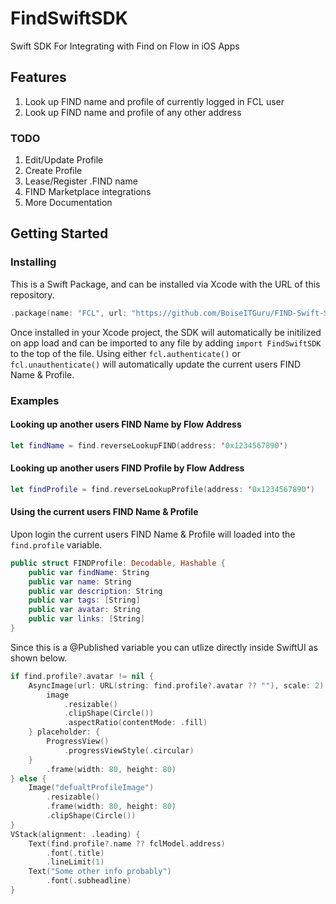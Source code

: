 # FindSwiftSDK

Swift SDK For Integrating with Find on Flow in iOS Apps

## Features

1. Look up FIND name and profile of currently logged in FCL user
2. Look up FIND name and profile of any other address

### TODO

1. Edit/Update Profile
2. Create Profile
3. Lease/Register .FIND name
4. FIND Marketplace integrations
5. More Documentation

## Getting Started

### Installing

This is a Swift Package, and can be installed via Xcode with the URL of this repository.

```Swift
.package(name: "FCL", url: "https://github.com/BoiseITGuru/FIND-Swift-SDK", from: "0.0.3")
```

Once installed in your Xcode project, the SDK will automatically be initilized on app load and can be imported to any file by adding `import FindSwiftSDK` to the top of the file. Using either `fcl.authenticate()` or `fcl.unauthenticate()` will automatically update the current users FIND Name & Profile.

### Examples

#### Looking up another users FIND Name by Flow Address

```Swift
let findName = find.reverseLookupFIND(address: '0x1234567890')
```

#### Looking up another users FIND Profile by Flow Address

```Swift
let findProfile = find.reverseLookupProfile(address: '0x1234567890')
```

#### Using the current users FIND Name & Profile

Upon login the current users FIND Name & Profile will loaded into the `find.profile` variable.

```Swift
public struct FINDProfile: Decodable, Hashable {
    public var findName: String
    public var name: String
    public var description: String
    public var tags: [String]
    public var avatar: String
    public var links: [String]
}
```

Since this is a @Published variable you can utlize directly inside SwiftUI as shown below.

```Swift
if find.profile?.avatar != nil {
    AsyncImage(url: URL(string: find.profile?.avatar ?? ""), scale: 2) { image in
        image
            .resizable()
            .clipShape(Circle())
            .aspectRatio(contentMode: .fill)
    } placeholder: {
        ProgressView()
            .progressViewStyle(.circular)
    }
        .frame(width: 80, height: 80)
} else {
    Image("defualtProfileImage")
        .resizable()
        .frame(width: 80, height: 80)
        .clipShape(Circle())
}
VStack(alignment: .leading) {
    Text(find.profile?.name ?? fclModel.address)
        .font(.title)
        .lineLimit(1)
    Text("Some other info probably")
        .font(.subheadline)
}
```
